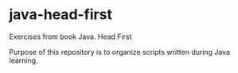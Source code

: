 # java-head-first
Exercises from book Java. Head First

Purpose of this repository is to organize scripts written during Java learning. 

